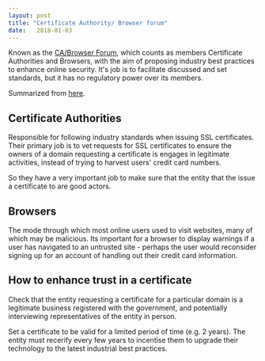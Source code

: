 ```yaml
---
layout: post
title: "Certificate Authority/ Browser forum"
date:   2018-01-03
---
```


Known as the [CA/Browser Forum](https://cabforum.org/),
which counts as members Certificate Authorities and Browsers,
with the aim of proposing industry best practices to enhance online security.
It's job is to facilitate discussed and set standards,
but it has no regulatory power over its members.

Summarized from [here](https://www.globalsign.com/en/blog/what-is-the-ca-browser-forum/).

## Certificate Authorities 

Responsible for following industry standards when issuing SSL certificates.
Their primary job is to vet requests for SSL certificates to ensure the owners of 
a domain requesting a certificate is engages in legitimate activities,
instead of trying to harvest users' credit card numbers.

So they have a very important job to make sure that the entity that the issue
a certificate to are good actors.


## Browsers

The mode through which most online users used to visit websites,
many of which may be malicious.
Its important for a browser to display warnings if a user has navigated to
an untrusted site - perhaps the user would reconsider
signing up for an account of handling out their credit card information.

## How to enhance trust in a certificate

Check that the entity requesting a certificate for a particular domain
is a legitimate business registered with the government,
and potentially interviewing representatives of the entity in person.

Set a certificate to be valid for a limited period of time (e.g. 2 years).
The entity must recerify every few years to incentise them to
upgrade their technology to the latest industrial best practices.


